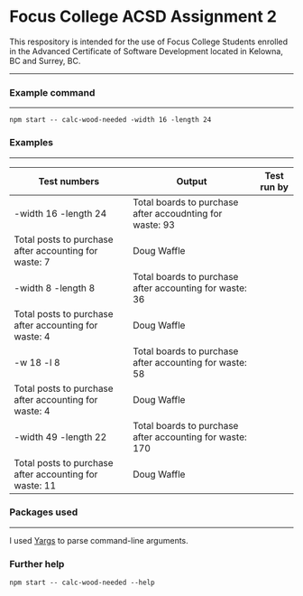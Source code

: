# Focus College ACSD Assignment 2

This respository is intended for the use of Focus College Students enrolled in the 
Advanced Certificate of Software Development located in Kelowna, BC and Surrey, BC.

---

### Example command
---
```
npm start -- calc-wood-needed -width 16 -length 24
```
### Examples
--- 
|Test numbers| Output |Test run by |
|------------|--------|------------|
|-width 16 -length 24 | Total boards to purchase after accoudnting for waste: 93  
Total posts to purchase after accounting for waste: 7 | Doug Waffle |
|-width 8 -length 8 | Total boards to purchase after accounting for waste: 36  
Total posts to purchase after accounting for waste: 4 | Doug Waffle |
|-w 18 -l 8 | Total boards to purchase after accounting for waste: 58  
Total posts to purchase after accounting for waste: 4 | Doug Waffle |
|-width 49 -length 22 | Total boards to purchase after accounting for waste: 170 
Total posts to purchase after accounting for waste: 11 | Doug Waffle |

### Packages used
---
I used [Yargs](https://swww.npmjs.com/package/yargs) to parse command-line arguments.

### Further help
```
npm start -- calc-wood-needed --help
```

